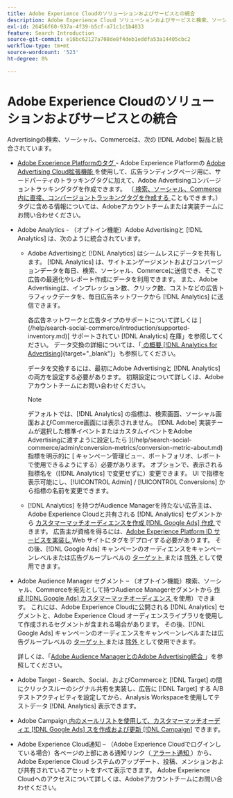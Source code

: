 ```yaml
---
title: Adobe Experience Cloudのソリューションおよびサービスとの統合
description: Adobe Experience Cloud ソリューションおよびサービスと検索、ソーシャル、Commerceの統合について説明します。
exl-id: 26456f60-937a-4f39-b5cf-a71c1c1b4833
feature: Search Introduction
source-git-commit: e16bc62127a708de8f4deb1eddfa53a14405cbc2
workflow-type: tm+mt
source-wordcount: '523'
ht-degree: 0%

---
```


# Adobe Experience Cloudのソリューションおよびサービスとの統合

Advertisingの検索、ソーシャル、Commerceは、次の [!DNL Adobe] 製品と統合されています。

* [Adobe Experience Platformのタグ ](https://experienceleague.adobe.com/docs/experience-platform/tags/extensions/client/overview.html) - Adobe Experience Platformの [Adobe Advertising Cloud拡張機能 ](https://exchange.adobe.com/apps/ec/100155) を使用して、広告ランディングページ用に、サードパーティのトラッキングタグに加えて、Adobe Advertisingコンバージョントラッキングタグを作成できます。 （[ 検索、ソーシャル、Commerce内に直接、コンバージョントラッキングタグを作成する ](/help/search-social-commerce/tools/conversion-tag-generate.md) こともできます。） タグに含める情報については、Adobeアカウントチームまたは実装チームにお問い合わせください。

* Adobe Analytics - （オプトイン機能）Adobe Advertisingと [!DNL Analytics] は、次のように統合されています。

   * Adobe Advertisingと [!DNL Analytics] はシームレスにデータを共有します。 [!DNL Analytics] は、サイトエンゲージメントおよびコンバージョンデータを毎日、検索、ソーシャル、Commerceに送信でき、そこで広告の最適化やレポート作成にデータを利用できます。 また、Adobe Advertisingは、インプレッション数、クリック数、コストなどの広告トラフィックデータを、毎日広告ネットワークから [!DNL Analytics] に送信できます。

     各広告ネットワークと広告タイプのサポートについて詳しくは ](/help/search-social-commerce/introduction/supported-inventory.md)[ サポートされてい [!DNL Analytics] 在庫」を参照してください。 データ交換の詳細については、「[ の概要  [!DNL Analytics for Advertising]](https://experienceleague.adobe.com/docs/advertising/integrations/analytics/overview.html){target="_blank"}」も参照してください。

     データを交換するには、最初にAdobe Advertisingと [!DNL Analytics] の両方を設定する必要があります。 初期設定について詳しくは、Adobeアカウントチームにお問い合わせください。

     >[!NOTE]
     >
     >デフォルトでは、[!DNL Analytics] の指標は、検索画面、ソーシャル画面およびCommerce画面には表示されません。 [!DNL Adobe] 実装チームが選択した標準イベントまたはカスタムイベントをAdobe Advertisingに渡すように設定したら ](/help/search-social-commerce/admin/conversion-metrics/conversion-metric-about.md) 指標を明示的に [ キャンペーン管理ビュー、ポートフォリオ、レポートで使用できるようにする）必要があります。 オプションで、表示される指標名を（[!DNL Analytics] で変更せずに）変更できます。 UI で指標を表示可能にし、[!UICONTROL Admin] / [!UICONTROL Conversions] から指標の名前を変更できます。

   * [!DNL Analytics] を持つがAudience Managerを持たない広告主は、Adobe Experience Cloudと共有される [!DNL Analytics] セグメントから [ カスタマーマッチオーディエンスを作成  [!DNL Google Ads]  作成 ](/help/search-social-commerce/campaign-management/campaigns/google-audience-from-adobe-audience.md) できます。 広告主が資格を得るには、[Adobe Experience Platform ID サービスを実装し ](https://experienceleague.adobe.com/docs/id-service/using/home.html)Web サイトにタグをデプロイする必要があります。 その後、[!DNL Google Ads] キャンペーンのオーディエンスをキャンペーンレベルまたは広告グループレベルの [ ターゲット ](/help/search-social-commerce/campaign-management/campaigns/audience-targets-manage.md) または [ 除外 ](/help/search-social-commerce/campaign-management/campaigns/audience-exclusions-manage.md) として使用できます。

* Adobe Audience Manager セグメント – （オプトイン機能）検索、ソーシャル、Commerceを宛先として持つAudience Managerセグメントから [ 作成  [!DNL Google Ads]  カスタマーマッチオーディエンス ](/help/search-social-commerce/campaign-management/campaigns/google-audience-from-adobe-audience.md) を使用）できます。 これには、Adobe Experience Cloudに公開される [!DNL Analytics] セグメントと、Adobe Experience Cloud オーディエンスライブラリを使用して作成されるセグメントが含まれる場合があります。 その後、[!DNL Google Ads] キャンペーンのオーディエンスをキャンペーンレベルまたは広告グループレベルの [ ターゲット ](/help/search-social-commerce/campaign-management/campaigns/audience-targets-manage.md) または [ 除外 ](/help/search-social-commerce/campaign-management/campaigns/audience-exclusions-manage.md) として使用できます。

  詳しくは、「[Adobe Audience ManagerとのAdobe Advertising統合 ](https://experienceleague.adobe.com/docs/advertising/integrations/audience-manager/overview.html)」を参照してください。

* Adobe Target - Search、Social、およびCommerceと [!DNL Target] の間にクリックスルーのシグナル共有を実装し、広告に [!DNL Target] する A/B テストアクティビティを設定してから、Analysis Workspaceを使用してテストデータ [!DNL Analytics] 表示できます。

* Adobe Campaign[ 内のメールリストを使用して、カスタマーマッチオーディエ  [!DNL Google Ads]  スを作成および更新  [!DNL Campaign]](/help/search-social-commerce/campaign-management/campaigns/google-audience-from-campaign-email-list.md) できます。

* Adobe Experience Cloud通知 – （Adobe Experience Cloudでログインしている場合）各ページの上部にある通知リンク（[ アラート通知 ](/help/search-social-commerce/assets/notifications-panel.png "アラート通知")）から、Adobe Experience Cloud システムのアップデート、投稿、メンションおよび共有されているアセットをすべて表示できます。 Adobe Experience Cloudへのアクセスについて詳しくは、Adobeアカウントチームにお問い合わせください。

